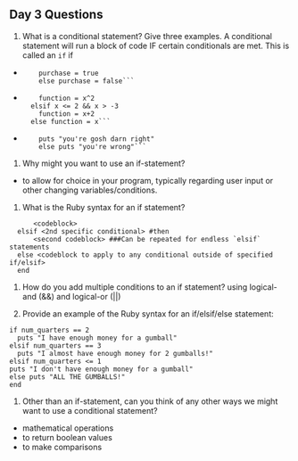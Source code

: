 ## Day 3 Questions

1. What is a conditional statement? Give three examples.
A conditional statement will run a block of code IF certain conditionals are met. This is called an `if` if

- ```if enough_money == true
      purchase = true
      else purchase = false```
- ```if x > 2
      function = x^2
    elsif x <= 2 && x > -3
      function = x+2
    else function = x```
- ```if favorite_food == "seafood"
      puts "you're gosh darn right"
      else puts "you're wrong"```

1. Why might you want to use an if-statement?
- to allow for choice in your program, typically regarding user input or
other changing variables/conditions.

1. What is the Ruby syntax for an if statement?
```if <conditional> #then
      <codeblock>
  elsif <2nd specific conditional> #then
      <second codeblock> ###Can be repeated for endless `elsif` statements
  else <codeblock to apply to any conditional outside of specified if/elsif>
  end  
```
1. How do you add multiple conditions to an if statement?
using logical-and (&&) and logical-or (||)

1. Provide an example of the Ruby syntax for an if/elsif/else statement:
```
if num_quarters == 2
  puts "I have enough money for a gumball"
elsif num_quarters == 3
  puts "I almost have enough money for 2 gumballs!"
elsif num_quarters <= 1
puts "I don't have enough money for a gumball"
else puts "ALL THE GUMBALLS!"
end
```
1. Other than an if-statement, can you think of any other ways we might want to use a conditional statement?
- mathematical operations
- to return boolean values
- to make comparisons
